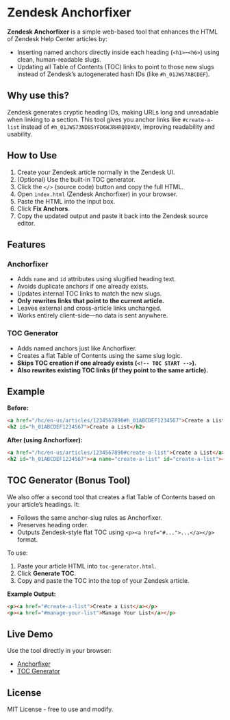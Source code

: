 # Zendesk Anchorfixer

**Zendesk Anchorfixer** is a simple web-based tool that enhances the HTML of Zendesk Help Center articles by:

- Inserting named anchors directly inside each heading (`<h1>`–`<h6>`) using clean, human-readable slugs.
- Updating all Table of Contents (TOC) links to point to those new slugs instead of Zendesk’s autogenerated hash IDs (like `#h_01JWS7ABCDEF`).

## Why use this?

Zendesk generates cryptic heading IDs, making URLs long and unreadable when linking to a section. This tool gives you anchor links like `#create-a-list` instead of `#h_01JWS73ND8SYFD6WJRHRQ8DXQV`, improving readability and usability.

## How to Use

1. Create your Zendesk article normally in the Zendesk UI.
2. (Optional) Use the built-in TOC generator.
3. Click the `</>` (source code) button and copy the full HTML.
4. Open `index.html` (Zendesk Anchorfixer) in your browser.
5. Paste the HTML into the input box.
6. Click **Fix Anchors**.
7. Copy the updated output and paste it back into the Zendesk source editor.

## Features

### Anchorfixer
- Adds `name` and `id` attributes using slugified heading text.
- Avoids duplicate anchors if one already exists.
- Updates internal TOC links to match the new slugs.
- **Only rewrites links that point to the current article.**
- Leaves external and cross-article links unchanged.
- Works entirely client-side—no data is sent anywhere.

### TOC Generator
- Adds named anchors just like Anchorfixer.
- Creates a flat Table of Contents using the same slug logic.
- **Skips TOC creation if one already exists (`<!-- TOC START -->`).**
- **Also rewrites existing TOC links (if they point to the same article).**


## Example

**Before:**

```html
<a href="/hc/en-us/articles/1234567890#h_01ABCDEF1234567">Create a List</a>
<h2 id="h_01ABCDEF1234567">Create a List</h2>
```

**After (using Anchorfixer):**

```html
<a href="/hc/en-us/articles/1234567890#create-a-list">Create a List</a>
<h2 id="h_01ABCDEF1234567"><a name="create-a-list" id="create-a-list"></a>Create a List</h2>
```



## TOC Generator (Bonus Tool)

We also offer a second tool that creates a flat Table of Contents based on your article’s headings. It:

- Follows the same anchor-slug rules as Anchorfixer.
- Preserves heading order.
- Outputs Zendesk-style flat TOC using `<p><a href="#...">...</a></p>` format.

To use:

1. Paste your article HTML into `toc-generator.html`.
2. Click **Generate TOC**.
3. Copy and paste the TOC into the top of your Zendesk article.

**Example Output:**

```html
<p><a href="#create-a-list">Create a List</a></p>
<p><a href="#manage-your-list">Manage Your List</a></p>
```

## Live Demo

Use the tool directly in your browser:

- [Anchorfixer](https://ronradzai.github.io/zendesk-tools/anchor-fixer.html)
- [TOC Generator](https://ronradzai.github.io/zendesk-tools/toc-generator.html)


## **License**
MIT License - free to use and modify.


